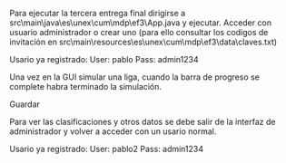 Para ejecutar la tercera entrega final dirigirse a src\main\java\es\unex\cum\mdp\ef3\App.java y ejecutar.
Acceder con usuario administrador o crear uno (para ello consultar los codigos de invitación en src\main\resources\es\unex\cum\mdp\ef3\data\claves.txt)

Usario ya registrado:
    User: pablo
    Pass: admin1234

Una vez en la GUI simular una liga, cuando la barra de progreso se complete habra terminado la simulación.

Guardar

Para ver las clasificaciones y otros datos se debe salir de la interfaz de administrador y volver a acceder con un usario normal.

Usario ya registrado:
    User: pablo2
    Pass: admin1234



